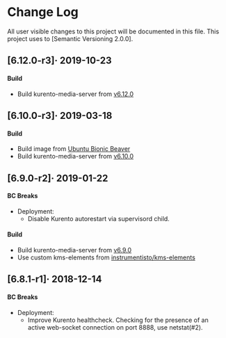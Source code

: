 Change Log
==========

All user visible changes to this project will be documented in this file. This project uses to [Semantic Versioning 2.0.0].




## [6.12.0-r3]· 2019-10-23

#### Build

- Build kurento-media-server from [v6.12.0][5]




## [6.10.0-r3]· 2019-03-18

#### Build

- Build image from [Ubuntu Bionic Beaver][3]
- Build kurento-media-server from [v6.10.0][4]




## [6.9.0-r2]· 2019-01-22

#### BC Breaks

- Deployment:
    - Disable Kurento autorestart via supervisord child.
    
#### Build

- Build kurento-media-server from [v6.9.0][1]
- Use custom kms-elements from [instrumentisto/kms-elements][2]




## [6.8.1-r1]· 2018-12-14

#### BC Breaks

- Deployment:
    - Improve Kurento healthcheck. Checking for the presence of an active web-socket connection on port 8888, use netstat(#2).




[1]: https://github.com/Kurento/kurento-media-server/releases/tag/6.9.0
[2]: https://github.com/instrumentisto/kms-elements
[3]: http://releases.ubuntu.com/18.04/
[4]: https://github.com/Kurento/kurento-media-server/releases/tag/6.10.0
[5]: https://github.com/Kurento/kurento-media-server/releases/tag/6.12.0
